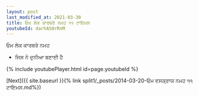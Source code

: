 ```yaml
---
layout: post
last_modified_at: 2021-03-30
title: ਓਮ ਲੋਕ ਕਾਰਥਰੇ ਨਮਹ ੧੧ ਟਾਇਮਸ
youtubeId: darhAS0rRnM
---
```

 
 
 ਓਮ ਲੋਕ ਕਾਰਥਰੇ ਨਮਹ  
 
 -  ਜਿਸ ਨੇ ਦੁਨੀਆ ਬਣਾਈ ਹੈ 
 
  
 
  
 
 
 
 
 
 


{% include youtubePlayer.html id=page.youtubeId %}
 
[Next]({{ site.baseurl }}{% link  split1/_posts/2014-03-20-ਓਮ ਵਸਕ੍ਰਾਯ ਨਮਹ ੧੧ ਟਾਇਮਸ.md%})
 
